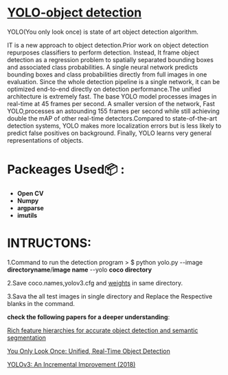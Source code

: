 # [YOLO-object detection](https://pjreddie.com/darknet/yolo/)

YOLO(You only look once) is state of art object detection algorithm.


IT is a new approach to object detection.Prior work on object detection repurposes classifiers to perform detection. Instead, It frame object detection as a regression problem to spatially separated bounding boxes and associated class probabilities. A single neural network predicts bounding boxes and class probabilities directly from full images in one evaluation. Since the whole detection pipeline is a single network, it can be optimized end-to-end directly on detection performance.The unified architecture is extremely fast. The base YOLO model processes images in real-time at 45 frames per second. A smaller version of the network, Fast YOLO,processes an astounding 155 frames per second while still achieving double the mAP of other real-time detectors.Compared to state-of-the-art detection systems, YOLO makes more localization errors but is less likely to predict false positives on background. Finally, YOLO learns very general representations of objects. 


# Packeages Used:package: :
* **Open CV**
* **Numpy**
* **argparse**
* **imutils**

# INTRUCTONS:
1.Command to run the detection program > $ python yolo.py --image **directoryname**/**image name** --yolo **coco directory**

2.Save coco.names,yolov3.cfg and [weights](https://pjreddie.com/darknet/yolo/) in same directory.

3.Sava the all test images in single directory and Replace the Respective blanks in the command.



**check the following papers for a deeper understanding**:

[Rich feature hierarchies for accurate object detection and semantic segmentation](https://arxiv.org/abs/1311.2524)

[ You Only Look Once: Unified, Real-Time Object Detection](https://arxiv.org/abs/1506.02640)

[YOLOv3: An Incremental Improvement (2018)](https://arxiv.org/abs/1804.02767)

